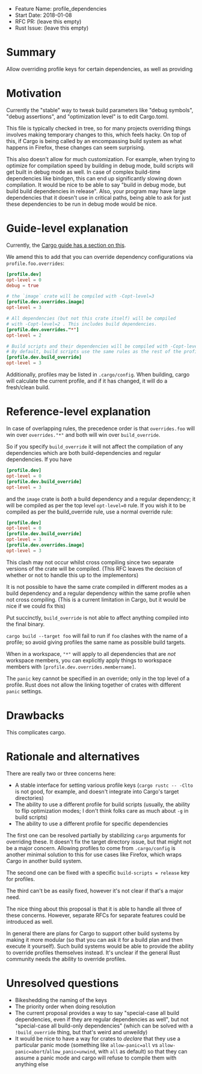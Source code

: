 - Feature Name: profile_dependencies
- Start Date: 2018-01-08
- RFC PR: (leave this empty)
- Rust Issue: (leave this empty)


# Summary
[summary]: #summary

Allow overriding profile keys for certain dependencies, as well as providing

# Motivation
[motivation]: #motivation

Currently the "stable" way to tweak build parameters like "debug symbols", "debug assertions", and "optimization level" is to edit Cargo.toml.

This file is typically checked in tree, so for many projects overriding things involves making
temporary changes to this, which feels hacky. On top of this, if Cargo is being called by an
encompassing build system as what happens in Firefox, these changes can seem surprising.

This also doesn't allow for much customization. For example, when trying to optimize for
compilation speed by building in debug mode, build scripts will get built in debug mode as well. In
case of complex build-time dependencies like bindgen, this can end up significantly slowing down
compilation. It would be nice to be able to say "build in debug mode, but build build dependencies
in release". Also, your program may have large dependencies that it doesn't use in critical paths,
being able to ask for just these dependencies to be run in debug mode would be nice.


# Guide-level explanation
[guide-level-explanation]: #guide-level-explanation


Currently, the [Cargo guide has a section on this](http://doc.crates.io/manifest.html#the-profile-sections).

We amend this to add that you can override dependency configurations via `profile.foo.overrides`:

```toml
[profile.dev]
opt-level = 0
debug = true

# the `image` crate will be compiled with -Copt-level=3
[profile.dev.overrides.image]
opt-level = 3

# All dependencies (but not this crate itself) will be compiled
# with -Copt-level=2 . This includes build dependencies.
[profile.dev.overrides."*"]
opt-level = 2

# Build scripts and their dependencies will be compiled with -Copt-level=3
# By default, build scripts use the same rules as the rest of the profile
[profile.dev.build_override]
opt-level = 3
```

Additionally, profiles may be listed in `.cargo/config`. When building, cargo will calculate the
current profile, and if it has changed, it will do a fresh/clean build.

# Reference-level explanation
[reference-level-explanation]: #reference-level-explanation

In case of overlapping rules, the precedence order is that `overrides.foo`
will win over `overrides."*"` and both will win over `build_override`.

So if you specify `build_override`
it will not affect the compilation of any dependencies which are both
build-dependencies and regular dependencies. If you have

```toml
[profile.dev]
opt-level = 0
[profile.dev.build_override]
opt-level = 3
```

and the `image` crate is _both_ a build dependency and a regular dependency; it will be compiled
as per the top level `opt-level=0` rule. If you wish it to be compiled as per the build_override rule,
use a normal override rule:

```toml
[profile.dev]
opt-level = 0
[profile.dev.build_override]
opt-level = 3
[profile.dev.overrides.image]
opt-level = 3
```

This clash may not occur whilst cross compiling since two separate versions of the crate will be compiled.
(This RFC leaves the decision of whether or not to handle this up to the implementors)

It is not possible to have the same crate compiled in different modes as a build dependency and a
regular dependency within the same profile when not cross compiling. (This is a current limitation
in Cargo, but it would be nice if we could fix this)

Put succinctly, `build_override` is not able to affect anything compiled into the final binary.

`cargo build --target foo` will fail to run if `foo` clashes with the name of a profile; so avoid
giving profiles the same name as possible build targets.

When in a workspace, `"*"` will apply to all dependencies that are _not_ workspace members, you can explicitly
apply things to workspace members with `[profile.dev.overrides.membername]`.

The `panic` key cannot be specified in an override; only in the top level of a profile. Rust does not allow
the linking together of crates with different `panic` settings.

# Drawbacks
[drawbacks]: #drawbacks

This complicates cargo.

# Rationale and alternatives
[alternatives]: #alternatives

There are really two or three concerns here:

 - A stable interface for setting various profile keys (`cargo rustc -- -Clto` is not good, for example, and doesn't integrate into Cargo's target directories)
 - The ability to use a different profile for build scripts (usually, the ability to flip optimization modes; I don't think folks care as much about `-g` in build scripts)
 - The ability to use a different profile for specific dependencies

The first one can be resolved partially by stabilizing `cargo` arguments for overriding these. It
doesn't fix the target directory issue, but that might not be a major concern. Allowing profiles to
come from `.cargo/config` is another minimal solution to this for use cases like Firefox, which
wraps Cargo in another build system.

The second one can be fixed with a specific `build-scripts = release` key for profiles.

The third can't be as easily fixed, however it's not clear if that's a major need.

The nice thing about this proposal is that it is able to handle all three of these concerns. However, separate RFCs for separate features could be introduced as well.

In general there are plans for Cargo to support other build systems by making it more modular (so
that you can ask it for a build plan and then execute it yourself). Such build systems would be able to
provide the ability to override profiles themselves instead. It's unclear if the general Rust
community needs the ability to override profiles.

# Unresolved questions
[unresolved]: #unresolved-questions

- Bikeshedding the naming of the keys
- The priority order when doing resolution
- The current proposal provides a way to say "special-case all build dependencies, even if they are regular dependencies as well",
  but not "special-case all build-only dependencies" (which can be solved with a `!build_override` thing, but that's weird and unweildy)
- It would be nice to have a way for crates to _declare_ that they use a particular
  panic mode (something like `allow-panic=all` vs `allow-panic=abort`/`allow_panic=unwind`, with `all` as default)
  so that they can assume a panic mode and cargo will refuse to compile them with anything else
